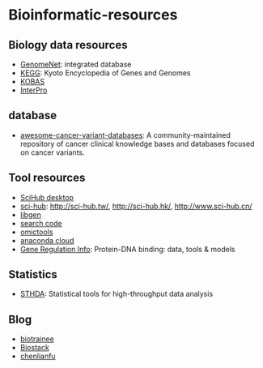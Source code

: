 # Bioinformatic-resources

## Biology data resources

* [GenomeNet](http://www.genome.jp/): integrated database 
* [KEGG](http://www.genome.jp/kegg/): Kyoto Encyclopedia of Genes and Genomes
* [KOBAS](http://kobas.cbi.pku.edu.cn/index.php)
* [InterPro](https://www.ebi.ac.uk/interpro/download.html)

## database
* [awesome-cancer-variant-databases](https://github.com/seandavi/awesome-cancer-variant-databases): A community-maintained repository of cancer clinical knowledge bases and databases focused on cancer variants.


## Tool resources

* [SciHub desktop](https://zhuanlan.zhihu.com/p/31809890)
* [sci-hub](http://sci-hub.hk/): http://sci-hub.tw/, http://sci-hub.hk/, http://www.sci-hub.cn/
* [libgen](http://gen.lib.rus.ec/)
* [search code](https://searchcode.com/)
* [omictools](https://omictools.com/)
* [anaconda cloud](https://anaconda.org)
* [Gene Regulation Info](http://generegulation.info/index.php/dna-protein-binding): Protein-DNA binding: data, tools & models

## Statistics

* [STHDA](http://www.sthda.com/french/): Statistical tools for high-throughput data analysis


## Blog

* [biotrainee](https://vip.biotrainee.com/)
* [Biostack](http://www.biostack.org/)
* [chenlianfu](http://www.chenlianfu.com/)


